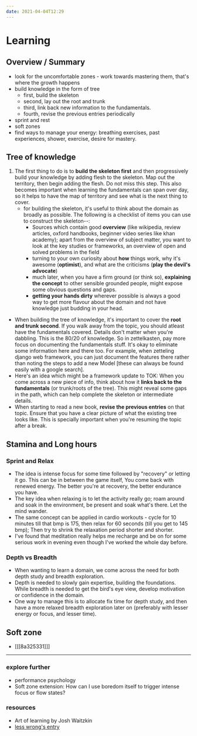```yaml
---
date: 2021-04-04T12:29
---
```


# Learning

## Overview / Summary
- look for the uncomfortable zones - work towards mastering them, that's where the growth happens
- build knowledge in the form of tree
	- first, build the skeleton
	- second, lay out the root and trunk
	- third, link back new information to the fundamentals. 
	- fourth, revise the previous entries periodically
- sprint and rest
- soft zones
- find ways to manage your energy: breathing exercises, past experiences, shower, exercise, desire for mastery.


## Tree of knowledge
1. The first thing to do is to **build the skeleton first** and then progressively build your knowledge by adding flesh to the skeleton. Map out the territory, then begin adding the flesh. Do not miss this step. This also becomes important when learning the fundamentals can span over day, so it helps to have the map of territory and see what is the next thing to cover.
	- for building the skeleton, it's useful to think about the domain as broadly as possible. The following is a checklist of items you can use to construct the skeleton--: 
		- Sources which contain good **overview** (like wikipedia, review articles, oxford handbooks, beginner video series like khan academy); apart from the overview of subject matter, you want to look at the key studies or frameworks, an overview of open and solved problems in the field
		- turning to your own curiosity about **how** things work, why it's awesome (**optimist**), and what are the criticisms (**play the devil's advocate**)
		- much later, when you have a firm ground (or think so), **explaining the concept** to other sensible grounded people, might expose some obvious questions and gaps.
		- **getting your hands dirty** wherever possible is always a good way to get more flavour about the domain and not have knowledge just budding in your head.
- When building the tree of knowledge, it's important to cover the **root and trunk second**. If you walk away from the topic, you should atleast have the fundamentals covered. Details don't matter when you're dabbling. This is the 80/20 of knowledge. 
  So in zettelkasten, pay more focus on documenting the fundamentals stuff. It's okay to eliminate some information here and there too. For example, when zetteling django web framework, you can just document the features there rather than noting the steps to add a new Model [these can always be found easily with a google search].
- Here's an idea which might be a framework update to TOK: When you come across a new piece of info, think about how it **links back to the fundamentals** (or trunk/roots of the tree). This might reveal some gaps in the path, which can help complete the skeleton or intermediate details.
- When starting to read a new book, **revise the previous entries** on that topic. Ensure that you have a clear picture of what the existing tree looks like. This is specially important when you're resuming the topic after a break.


## Stamina and Long hours
### Sprint and Relax  
- The  idea  is intense  focus for some time followed by "recovery" or letting  it  go. This can be in between the game itself, You  come back with renewed energy. The better you're  at recovery, the  better endurance you have.  
- The key idea when relaxing is to let the activity really go; roam around and soak in the environment, be present and soak what's there. Let the mind wander.
- The same concept can be applied in cardio workouts - cycle for 10 minutes till that bmp is 175, then relax for 60 seconds (till you get to  145 bmp); Then try to shrink the relaxation period shorter and shorter.
- I've found that meditation really helps me recharge and be on for some serious work in evening even though I've worked the whole day before.


### Depth vs Breadth
- When wanting to learn a domain, we come across the need for both depth study and breadth exploration.
- Depth is needed to slowly gain expertise, building the foundations. While breadth is needed to get the bird's eye view, develop motivation or confidence in the domain.
- One way to manage this is to allocate fix time for depth study, and then have a more relaxed breadth exploration later on (preferably with lesser energy or focus, and lesser time).


## Soft zone
- [[[8a325331]]]


---
### explore further
- performance psychology
- Soft zone extension: How can I use boredom itself to trigger intense focus or flow states?

### resources
- Art of learning by Josh Waitzkin
- [less wrong's entry](https://www.lesswrong.com/tag/scholarship-and-learning)
